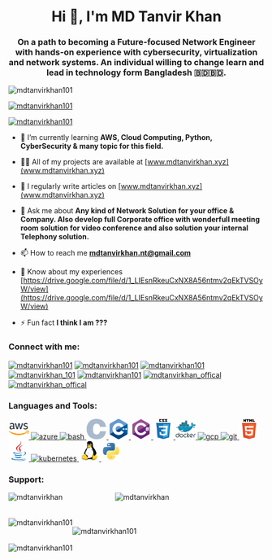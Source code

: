 <h1 align="center">Hi 👋, I'm MD Tanvir Khan</h1>
<h3 align="center">On a path to becoming a Future-focused Network Engineer with hands-on experience with cybersecurity, virtualization and network systems. An individual willing to change learn and lead in technology form Bangladesh 🇧🇩🇧🇩.</h3>

<p align="left"> <img src="[https://komarev.com/ghpvc/?username=mdtanvirkhan101&label=Profile%20views&color=0e75b6](https://media.licdn.com/dms/image/v2/D4D16AQE4BHZHdnA63Q/profile-displaybackgroundimage-shrink_350_1400/B4DZT.cdFAGkAY-/0/1739435661280?e=1757548800&v=beta&t=2yF-nz4LJWKGz2hAHvm6YGtp_uxi8FOSyDegvsMDcPo)&style=flat" alt="mdtanvirkhan101" /> </p>

<p align="left"> <a href="https://github.com/ryo-ma/github-profile-trophy"><img src="https://github-profile-trophy.vercel.app/?username=mdtanvirkhan101" alt="mdtanvirkhan101" /></a> </p>

<p align="left"> <a href="https://twitter.com/mdtanvirkhan101" target="blank"><img src="https://img.shields.io/twitter/follow/mdtanvirkhan101?logo=twitter&style=for-the-badge" alt="mdtanvirkhan101" /></a> </p>

- 🌱 I’m currently learning **AWS, Cloud Computing, Python, CyberSecurity & many topic for this field.**

- 👨‍💻 All of my projects are available at [www.mdtanvirkhan.xyz](www.mdtanvirkhan.xyz)

- 📝 I regularly write articles on [www.mdtanvirkhan.xyz](www.mdtanvirkhan.xyz)

- 💬 Ask me about **Any kind of Network Solution for your office & Company. Also develop full Corporate office with wonderfull meeting room solution for video conference and also solution your internal Telephony solution.**

- 📫 How to reach me **mdtanvirkhan.nt@gmail.com**

- 📄 Know about my experiences [https://drive.google.com/file/d/1_LIEsnRkeuCxNX8A56ntmv2qEkTVSOyW/view](https://drive.google.com/file/d/1_LIEsnRkeuCxNX8A56ntmv2qEkTVSOyW/view)

- ⚡ Fun fact **I think I am ???**

<h3 align="left">Connect with me:</h3>
<p align="left">
<a href="https://twitter.com/mdtanvirkhan101" target="blank"><img align="center" src="https://raw.githubusercontent.com/rahuldkjain/github-profile-readme-generator/master/src/images/icons/Social/twitter.svg" alt="mdtanvirkhan101" height="30" width="40" /></a>
<a href="https://linkedin.com/in/mdtanvirkhan101" target="blank"><img align="center" src="https://raw.githubusercontent.com/rahuldkjain/github-profile-readme-generator/master/src/images/icons/Social/linked-in-alt.svg" alt="mdtanvirkhan101" height="30" width="40" /></a>
<a href="https://fb.com/mdtanvirkhan101" target="blank"><img align="center" src="https://raw.githubusercontent.com/rahuldkjain/github-profile-readme-generator/master/src/images/icons/Social/facebook.svg" alt="mdtanvirkhan101" height="30" width="40" /></a>
<a href="https://instagram.com/mdtanvirkhan_101" target="blank"><img align="center" src="https://raw.githubusercontent.com/rahuldkjain/github-profile-readme-generator/master/src/images/icons/Social/instagram.svg" alt="mdtanvirkhan_101" height="30" width="40" /></a>
<a href="https://www.behance.net/mdtanvirkhan101" target="blank"><img align="center" src="https://raw.githubusercontent.com/rahuldkjain/github-profile-readme-generator/master/src/images/icons/Social/behance.svg" alt="mdtanvirkhan101" height="30" width="40" /></a>
<a href="https://www.youtube.com/c/mdtanvirkhan_offical" target="blank"><img align="center" src="https://raw.githubusercontent.com/rahuldkjain/github-profile-readme-generator/master/src/images/icons/Social/youtube.svg" alt="mdtanvirkhan_offical" height="30" width="40" /></a>
<a href="https://discord.gg/mdtanvirkhan_offical" target="blank"><img align="center" src="https://raw.githubusercontent.com/rahuldkjain/github-profile-readme-generator/master/src/images/icons/Social/discord.svg" alt="mdtanvirkhan_offical" height="30" width="40" /></a>
</p>

<h3 align="left">Languages and Tools:</h3>
<p align="left"> <a href="https://aws.amazon.com" target="_blank" rel="noreferrer"> <img src="https://raw.githubusercontent.com/devicons/devicon/master/icons/amazonwebservices/amazonwebservices-original-wordmark.svg" alt="aws" width="40" height="40"/> </a> <a href="https://azure.microsoft.com/en-in/" target="_blank" rel="noreferrer"> <img src="https://www.vectorlogo.zone/logos/microsoft_azure/microsoft_azure-icon.svg" alt="azure" width="40" height="40"/> </a> <a href="https://www.gnu.org/software/bash/" target="_blank" rel="noreferrer"> <img src="https://www.vectorlogo.zone/logos/gnu_bash/gnu_bash-icon.svg" alt="bash" width="40" height="40"/> </a> <a href="https://www.cprogramming.com/" target="_blank" rel="noreferrer"> <img src="https://raw.githubusercontent.com/devicons/devicon/master/icons/c/c-original.svg" alt="c" width="40" height="40"/> </a> <a href="https://www.w3schools.com/cpp/" target="_blank" rel="noreferrer"> <img src="https://raw.githubusercontent.com/devicons/devicon/master/icons/cplusplus/cplusplus-original.svg" alt="cplusplus" width="40" height="40"/> </a> <a href="https://www.w3schools.com/cs/" target="_blank" rel="noreferrer"> <img src="https://raw.githubusercontent.com/devicons/devicon/master/icons/csharp/csharp-original.svg" alt="csharp" width="40" height="40"/> </a> <a href="https://www.w3schools.com/css/" target="_blank" rel="noreferrer"> <img src="https://raw.githubusercontent.com/devicons/devicon/master/icons/css3/css3-original-wordmark.svg" alt="css3" width="40" height="40"/> </a> <a href="https://www.docker.com/" target="_blank" rel="noreferrer"> <img src="https://raw.githubusercontent.com/devicons/devicon/master/icons/docker/docker-original-wordmark.svg" alt="docker" width="40" height="40"/> </a> <a href="https://cloud.google.com" target="_blank" rel="noreferrer"> <img src="https://www.vectorlogo.zone/logos/google_cloud/google_cloud-icon.svg" alt="gcp" width="40" height="40"/> </a> <a href="https://git-scm.com/" target="_blank" rel="noreferrer"> <img src="https://www.vectorlogo.zone/logos/git-scm/git-scm-icon.svg" alt="git" width="40" height="40"/> </a> <a href="https://www.w3.org/html/" target="_blank" rel="noreferrer"> <img src="https://raw.githubusercontent.com/devicons/devicon/master/icons/html5/html5-original-wordmark.svg" alt="html5" width="40" height="40"/> </a> <a href="https://www.java.com" target="_blank" rel="noreferrer"> <img src="https://raw.githubusercontent.com/devicons/devicon/master/icons/java/java-original.svg" alt="java" width="40" height="40"/> </a> <a href="https://kubernetes.io" target="_blank" rel="noreferrer"> <img src="https://www.vectorlogo.zone/logos/kubernetes/kubernetes-icon.svg" alt="kubernetes" width="40" height="40"/> </a> <a href="https://www.linux.org/" target="_blank" rel="noreferrer"> <img src="https://raw.githubusercontent.com/devicons/devicon/master/icons/linux/linux-original.svg" alt="linux" width="40" height="40"/> </a> <a href="https://www.python.org" target="_blank" rel="noreferrer"> <img src="https://raw.githubusercontent.com/devicons/devicon/master/icons/python/python-original.svg" alt="python" width="40" height="40"/> </a> </p>

<h3 align="left">Support:</h3>
<p><a href="https://www.buymeacoffee.com/mdtanvirkhan"> <img align="left" src="https://cdn.buymeacoffee.com/buttons/v2/default-yellow.png" height="50" width="210" alt="mdtanvirkhan" /></a><a href="https://ko-fi.com/mdtanvirkhan"> <img align="left" src="https://cdn.ko-fi.com/cdn/kofi3.png?v=3" height="50" width="210" alt="mdtanvirkhan" /></a></p><br><br>

<p><img align="left" src="https://github-readme-stats.vercel.app/api/top-langs?username=mdtanvirkhan101&show_icons=true&locale=en&layout=compact" alt="mdtanvirkhan101" /></p>

<p>&nbsp;<img align="center" src="https://github-readme-stats.vercel.app/api?username=mdtanvirkhan101&show_icons=true&locale=en" alt="mdtanvirkhan101" /></p>

<p><img align="center" src="https://github-readme-streak-stats.herokuapp.com/?user=mdtanvirkhan101&" alt="mdtanvirkhan101" /></p>
